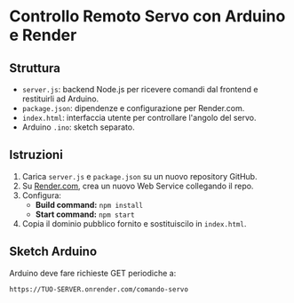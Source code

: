 # Controllo Remoto Servo con Arduino e Render

## Struttura
- `server.js`: backend Node.js per ricevere comandi dal frontend e restituirli ad Arduino.
- `package.json`: dipendenze e configurazione per Render.com.
- `index.html`: interfaccia utente per controllare l'angolo del servo.
- Arduino `.ino`: sketch separato.

## Istruzioni
1. Carica `server.js` e `package.json` su un nuovo repository GitHub.
2. Su [Render.com](https://render.com), crea un nuovo Web Service collegando il repo.
3. Configura:
   - **Build command:** `npm install`
   - **Start command:** `npm start`
4. Copia il dominio pubblico fornito e sostituiscilo in `index.html`.

## Sketch Arduino
Arduino deve fare richieste GET periodiche a:
```
https://TUO-SERVER.onrender.com/comando-servo
```
